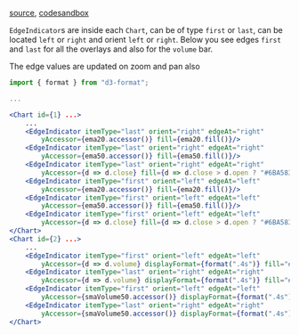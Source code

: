 [source](https://github.com/kossidts/react-stockcharts/blob/master/docs/lib/charts/CandleStickChartWithEdge.js), [codesandbox](https://codesandbox.io/s/github/rrag/react-stockcharts-examples2/tree/master/examples/CandleStickChartWithEdge)

`EdgeIndicator`s are inside each `Chart`, can be of type `first` or `last`, can be located `left` or `right` and orient `left` or `right`. Below you see edges `first` and `last` for all the overlays and also for the `volume` bar.

The edge values are updated on zoom and pan also

```jsx
import { format } from "d3-format";

...

<Chart id={1} ...>
	...
	<EdgeIndicator itemType="last" orient="right" edgeAt="right"
		yAccessor={ema20.accessor()} fill={ema20.fill()}/>
	<EdgeIndicator itemType="last" orient="right" edgeAt="right"
		yAccessor={ema50.accessor()} fill={ema50.fill()}/>
	<EdgeIndicator itemType="last" orient="right" edgeAt="right"
		yAccessor={d => d.close} fill={d => d.close > d.open ? "#6BA583" : "#FF0000"}/>
	<EdgeIndicator itemType="first" orient="left" edgeAt="left"
		yAccessor={ema20.accessor()} fill={ema20.fill()}/>
	<EdgeIndicator itemType="first" orient="left" edgeAt="left"
		yAccessor={ema50.accessor()} fill={ema50.fill()}/>
	<EdgeIndicator itemType="first" orient="left" edgeAt="left"
		yAccessor={d => d.close} fill={d => d.close > d.open ? "#6BA583" : "#FF0000"}/>
</Chart>
<Chart id={2} ...>
	...
	<EdgeIndicator itemType="first" orient="left" edgeAt="left"
		yAccessor={d => d.volume} displayFormat={format(".4s")} fill="#0F0F0F"/>
	<EdgeIndicator itemType="last" orient="right" edgeAt="right"
		yAccessor={d => d.volume} displayFormat={format(".4s")} fill="#0F0F0F"/>
	<EdgeIndicator itemType="first" orient="left" edgeAt="left"
		yAccessor={smaVolume50.accessor()} displayFormat={format(".4s")} fill={smaVolume50.fill()}/>
	<EdgeIndicator itemType="last" orient="right" edgeAt="right"
		yAccessor={smaVolume50.accessor()} displayFormat={format(".4s")} fill={smaVolume50.fill()}/>
</Chart>
```
